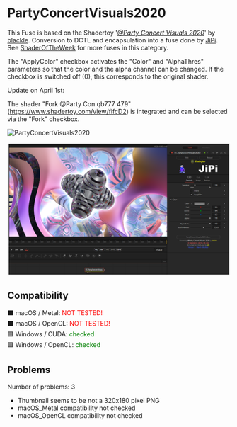 # PartyConcertVisuals2020

This Fuse is based on the Shadertoy '_[@Party Concert Visuals 2020](https://www.shadertoy.com/view/WtscW4)_' by [blackle](https://www.shadertoy.com/user/blackle). Conversion to DCTL and encapsulation into a fuse done by [JiPi](../../Site/Profiles/JiPi.md). See [ShaderOfTheWeek](README.md) for more fuses in this category.

<!-- +++ DO NOT REMOVE THIS COMMENT +++ DO NOT ADD OR EDIT ANY TEXT BEFORE THIS LINE +++ IT WOULD BE A REALLY BAD IDEA +++ -->

The "ApplyColor" checkbox activates the "Color" and "AlphaThres" parameters so that the color and the alpha channel can be changed. If the checkbox is switched off (0), this corresponds to the original shader.

Update on April 1st:

The shader "Fork @Party Con qb777 479" (https://www.shadertoy.com/view/flfcD2) is integrated and can be selected via the "Fork" checkbox.

![PartyConcertVisuals2020](https://user-images.githubusercontent.com/78935215/160671987-d4ac1490-4fb8-4ba7-8182-2956bc8d8cdc.gif)

[![Thumbnail](PartyConcertVisuals2020_screenshot.png)](https://www.shadertoy.com/view/WtscW4 "View on Shadertoy.com")

<!-- +++ DO NOT REMOVE THIS COMMENT +++ DO NOT EDIT ANY TEXT THAT COMES AFTER THIS LINE +++ TRUST ME: JUST DON'T DO IT +++ -->

## Compatibility

⬛ macOS / Metal: <span style="color:red; ">NOT TESTED!</span><br />
⬛ macOS / OpenCL: <span style="color:red; ">NOT TESTED!</span><br />
🟩 Windows / CUDA: <span style="color:green; ">checked</span><br />
🟩 Windows / OpenCL: <span style="color:green; ">checked</span><br />


## Problems

Number of problems: 3

- Thumbnail seems to be not a 320x180 pixel PNG
- macOS_Metal compatibility not checked
- macOS_OpenCL compatibility not checked



